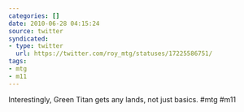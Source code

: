 ```yaml
---
categories: []
date: 2010-06-28 04:15:24
source: twitter
syndicated:
- type: twitter
  url: https://twitter.com/roy_mtg/statuses/17225586751/
tags:
- mtg
- m11
---
```


Interestingly, Green Titan gets any lands, not just basics. #mtg #m11
